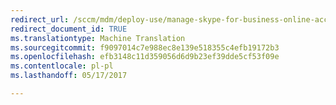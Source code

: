 ```yaml
---
redirect_url: /sccm/mdm/deploy-use/manage-skype-for-business-online-access
redirect_document_id: TRUE
ms.translationtype: Machine Translation
ms.sourcegitcommit: f9097014c7e988ec8e139e518355c4efb19172b3
ms.openlocfilehash: efb3148c11d359056d6d9b23ef39dde5cf53f09e
ms.contentlocale: pl-pl
ms.lasthandoff: 05/17/2017

---
```


